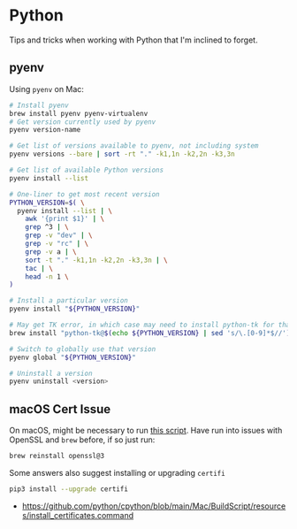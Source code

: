 # Python

Tips and tricks when working with Python that I'm inclined to forget.

## pyenv

Using `pyenv` on Mac:

```bash
# Install pyenv
brew install pyenv pyenv-virtualenv
# Get version currently used by pyenv
pyenv version-name

# Get list of versions available to pyenv, not including system
pyenv versions --bare | sort -rt "." -k1,1n -k2,2n -k3,3n

# Get list of available Python versions
pyenv install --list

# One-liner to get most recent version
PYTHON_VERSION=$( \
  pyenv install --list | \
    awk '{print $1}' | \
    grep ^3 | \
    grep -v "dev" | \
    grep -v "rc" | \
    grep -v a | \
    sort -t "." -k1,1n -k2,2n -k3,3n | \
    tac | \
    head -n 1 \
)

# Install a particular version
pyenv install "${PYTHON_VERSION}"

# May get TK error, in which case may need to install python-tk for that version
brew install "python-tk@$(echo ${PYTHON_VERSION} | sed 's/\.[0-9]*$//')"

# Switch to globally use that version
pyenv global "${PYTHON_VERSION}"

# Uninstall a version
pyenv uninstall <version>
```

## macOS Cert Issue

On macOS, might be necessary to run [this script](https://github.com/python/cpython/blob/main/Mac/BuildScript/resources/install_certificates.command). Have run into issues with OpenSSL and `brew` before, if so just run:

```bash
brew reinstall openssl@3
```

Some answers also suggest installing or upgrading `certifi`

```bash
pip3 install --upgrade certifi
```

- <https://github.com/python/cpython/blob/main/Mac/BuildScript/resources/install_certificates.command>
